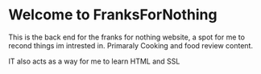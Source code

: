 # Welcome to FranksForNothing

This is the back end for the franks for nothing website, a spot for me to recond things im intrested in. Primaraly Cooking and food review content.

IT also acts as a way for me to learn HTML and SSL
